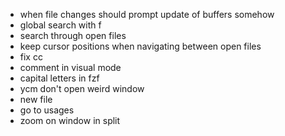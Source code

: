- when file changes should prompt update of buffers somehow
- global search with <leader>f
- search through open files
- keep cursor positions when navigating between open files
- fix cc
- comment in visual mode
- capital letters in fzf
- ycm don't open weird window
- new file
- go to usages
- zoom on window in split
